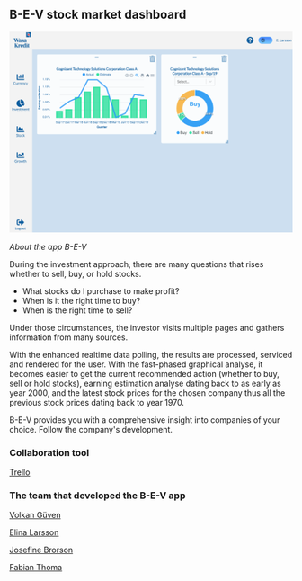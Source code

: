 
## B-E-V stock market dashboard

![B-E-V](/src/assets/B-E-V.png)


*About the app B-E-V*

During the investment approach, there are many questions that rises whether to sell, buy, or hold stocks.
- What stocks do I purchase to make profit?
- When is it the right time to buy?
- When is the right time to sell?

Under those circumstances, the investor visits multiple pages and gathers information from many sources.



With the enhanced realtime data polling, the results are processed, serviced and rendered for the user. With the fast-phased graphical analyse, it becomes easier to get the current recommended action (whether to buy, sell or hold stocks), earning estimation analyse dating back to as early as year 2000, and the latest stock prices for the chosen company thus all the previous stock prices dating back to year 1970.


B-E-V provides you with a comprehensive insight into companies of your choice. Follow the company's development.




### Collaboration tool

[Trello](https://trello.com/b/xnMTBNLI/fe19tp2cherry)


### The team that developed the B-E-V app

[Volkan Güven](https://github.com/knoxgon)

[Elina Larsson](https://github.com/Klippdocka)

[Josefine Brorson](https://github.com/jbrorson)

[Fabian Thoma](https://github.com/fabbethoma)
